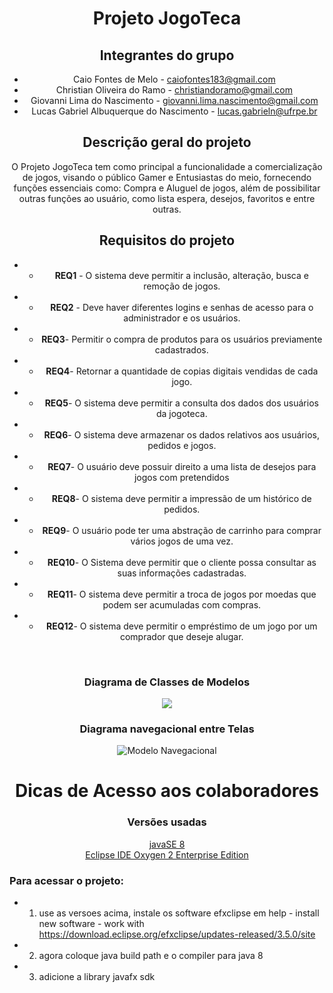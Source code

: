 <div align="center">

# Projeto JogoTeca

## Integrantes do grupo

- Caio Fontes de Melo - caiofontes183@gmail.com
- Christian Oliveira do Ramo - christiandoramo@gmail.com
- Giovanni Lima do Nascimento - giovanni.lima.nascimento@gmail.com
- Lucas Gabriel Albuquerque do Nascimento - lucas.gabrieln@ufrpe.br

## Descrição geral do projeto

O Projeto JogoTeca tem como principal a funcionalidade a comercialização de jogos, visando o público Gamer e Entusiastas do meio, fornecendo funções essenciais como: Compra e Aluguel de jogos, além de possibilitar outras funções ao usuário, como lista espera, desejos, favoritos e entre outras.

## Requisitos do projeto

- - **REQ1** - O sistema deve permitir a inclusão, alteração, busca e remoção de jogos.
- - **REQ2** - Deve haver diferentes logins e senhas de acesso para o administrador e os usuários.
- - **REQ3**- Permitir o compra de produtos para os usuários previamente cadastrados.
- - **REQ4**- Retornar a quantidade de copias digitais vendidas de cada jogo.
- - **REQ5**- O sistema deve permitir a consulta dos dados dos usuários da jogoteca.
- - **REQ6**- O sistema deve armazenar os dados relativos aos usuários, pedidos e jogos.
- - **REQ7**- O usuário deve possuir direito a uma lista de desejos para jogos com pretendidos
- - **REQ8**- O sistema deve permitir a impressão de um histórico de pedidos.
- - **REQ9**- O usuário pode ter uma abstração de carrinho para comprar vários jogos de uma vez.
- - **REQ10**- O Sistema deve permitir que o cliente possa consultar as suas informações cadastradas.
- - **REQ11**- O sistema deve permitir a troca de jogos por moedas que podem ser acumuladas com compras.
- - **REQ12**- O sistema deve permitir o empréstimo de um jogo por um comprador que deseje alugar.

<br>

### Diagrama de Classes de Modelos

<img src="https://i.pinimg.com/originals/b6/ca/3d/b6ca3dbb5a7cad38a5196335f2355ea5.jpg">

### Diagrama navegacional entre Telas

<img src="https://i.pinimg.com/originals/8a/a5/21/8aa521754b89f2a144ac0ef72de0909a.jpg" alt="Modelo Navegacional">

# Dicas de Acesso aos colaboradores

### Versões usadas

[javaSE 8](https://www.oracle.com/br/java/technologies/javase/javase8-archive-downloads.html)
<br>
[Eclipse IDE Oxygen 2 Enterprise Edition](https://www.eclipse.org/downloads/packages/release/oxygen/2)
<br>

</div>

### Para acessar o projeto:
* 1. use as versoes acima, instale os software efxclipse em help - install new software - work with https://download.eclipse.org/efxclipse/updates-released/3.5.0/site
* 2. agora coloque java build path e o compiler para java 8
* 3. adicione a library javafx sdk
